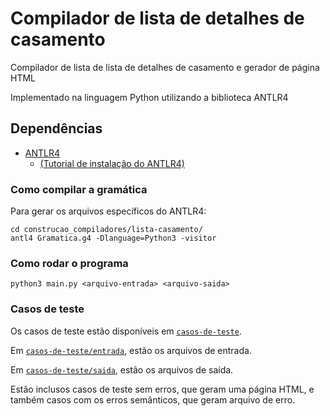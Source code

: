 # Compilador de lista de detalhes de casamento

Compilador de lista de lista de detalhes de casamento e gerador de página HTML

Implementado na linguagem Python utilizando a biblioteca ANTLR4

## Dependências
- [ANTLR4](https://www.antlr.org/download.html) 
  - [(Tutorial de instalação do ANTLR4)](https://github.com/antlr/antlr4/blob/master/doc/getting-started.md)

### Como compilar a gramática

Para gerar os arquivos específicos do ANTLR4:

```
cd construcao_compiladores/lista-casamento/
antl4 Gramatica.g4 -Dlanguage=Python3 -visitor 
```

### Como rodar o programa

```
python3 main.py <arquivo-entrada> <arquivo-saida>
```

### Casos de teste

Os casos de teste estão disponíveis em [`casos-de-teste`](lista-casamento/casos-de-teste).

Em [`casos-de-teste/entrada`](lista-casamento/casos-de-teste/entrada), estão os arquivos de entrada.

Em [`casos-de-teste/saida`](lista-casamento/casos-de-teste/saida), estão os arquivos de saída.

Estão inclusos casos de teste sem erros, que geram uma página HTML, e também casos com os erros semânticos, que geram arquivo de erro. 
